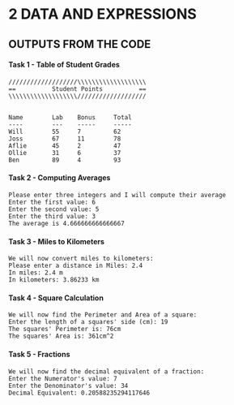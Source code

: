 # 2 DATA AND EXPRESSIONS

## OUTPUTS FROM THE CODE

#### Task 1 - Table of Student Grades

```
///////////////////\\\\\\\\\\\\\\\\\\\
==          Student Points          ==
\\\\\\\\\\\\\\\\\\\///////////////////


Name        Lab    Bonus     Total
----        ---    -----     -----
Will        55     7         62    
Joss        67     11        78    
Aflie       45     2         47    
Ollie       31     6         37    
Ben         89     4         93    
```

#### Task 2 - Computing Averages

```
Please enter three integers and I will compute their average
Enter the first value: 6
Enter the second value: 5
Enter the third value: 3
The average is 4.666666666666667
```

#### Task 3 - Miles to Kilometers

```
We will now convert miles to kilometers:
Please enter a distance in Miles: 2.4
In miles: 2.4 m
In kilometers: 3.86233 km
```

#### Task 4 - Square Calculation

```
We will now find the Perimeter and Area of a square:
Enter the length of a squares' side (cm): 19
The squares' Perimeter is: 76cm
The squares' Area is: 361cm^2
```

#### Task 5 - Fractions

```
We will now find the decimal equivalent of a fraction:
Enter the Numerator's value: 7
Enter the Denominator's value: 34
Decimal Equivalent: 0.20588235294117646
```
